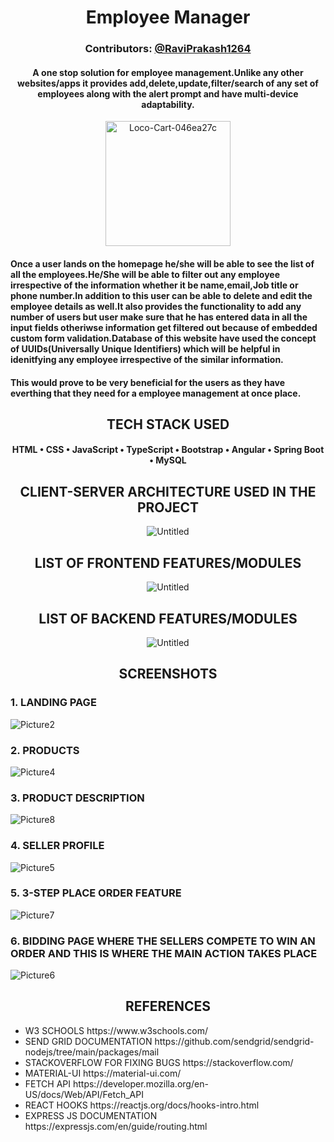 <h1 align="center" style="">Employee Manager</h1>
<h3 align="center" style="">Contributors: <a href="https://github.com/RaviPrakash1264">@RaviPrakash1264</a></h3>
<h4 align="center">A one stop solution for employee management.Unlike any other websites/apps it provides add,delete,update,filter/search of any set of employees along with the alert prompt and have multi-device adaptability.
</h4>
<p align="center">
<img src="https://i.ibb.co/kMqTKSK/Employee-management-system-icon-removebg-preview.png" alt="Loco-Cart-046ea27c" height="200" width="200">
</p>
<h4>
Once a user lands on the homepage he/she will be able to see the list of all the employees.He/She will be able to filter out any employee irrespective of the information whether it be name,email,Job title or phone number.In addition to this user can be able to delete and edit the employee details as well.It also provides the functionality to add any number of users but user make sure that he has entered data in all the input fields otheriwse information get filtered out because of embedded custom form validation.Database of this website have used the concept of UUIDs(Universally Unique Identifiers) which will be helpful in idenitfying any employee irrespective of the similar information.
</h4>
<h4>
This would prove to be very beneficial for the users as they have everthing that they need for a employee management at once place.
</h4>

<h2 align="center">TECH STACK USED</h2>
<h4 align="center">
HTML • CSS • JavaScript • TypeScript • Bootstrap • Angular • Spring Boot • MySQL
</h4>
<h2 align="center">CLIENT-SERVER ARCHITECTURE USED IN THE PROJECT</h2>
<p align="center">
<img src="https://i.ibb.co/6NwQgWh/architecture.jpg" alt="Untitled" border="0">
</p>
<h2 align="center">LIST OF FRONTEND FEATURES/MODULES</h2>
<p align="center">
<img src="https://i.ibb.co/Hg63gf6/Screenshot-2023-03-28-015704.jpg" alt="Untitled" border="0">
</p>
<h2 align="center">LIST OF BACKEND FEATURES/MODULES</h2>
<p align="center">
<img src="https://i.ibb.co/sVvGQv5/Untitled.png" alt="Untitled" border="0">
</p>
<h2 align="center">SCREENSHOTS</h2>
<h3>1. LANDING PAGE</h3>
<img src="https://i.ibb.co/yR0fq1B/Picture2.png" alt="Picture2" border="0">

<h3>2. PRODUCTS</h3>
<img src="https://i.ibb.co/2SXvq2f/Picture4.jpg" alt="Picture4" border="0">

<h3>3. PRODUCT DESCRIPTION</h3>
<img src="https://i.ibb.co/wRN7s76/Picture8.png" alt="Picture8" border="0">

<h3>4. SELLER PROFILE</h3>
<img src="https://i.ibb.co/jJk9Kyf/Picture5.png" alt="Picture5" border="0">

<h3>5. 3-STEP PLACE ORDER FEATURE</h3>
<img src="https://i.ibb.co/3sB2Dhh/Picture7.png" alt="Picture7" border="0">

<h3>6. BIDDING PAGE WHERE THE SELLERS COMPETE TO WIN AN ORDER AND THIS IS WHERE THE MAIN ACTION TAKES PLACE</h3>
<img src="https://i.ibb.co/VQLpJtv/Picture6.png" alt="Picture6" border="0">

<h2 align="center">REFERENCES</h2>

<ul>
<li>
W3 SCHOOLS
https://www.w3schools.com/

<li>
SEND GRID DOCUMENTATION
https://github.com/sendgrid/sendgrid-nodejs/tree/main/packages/mail
</li>
<li>
STACKOVERFLOW FOR FIXING BUGS
https://stackoverflow.com/
</li>
<li>
MATERIAL-UI
https://material-ui.com/
</li>
<li>
FETCH API
https://developer.mozilla.org/en-US/docs/Web/API/Fetch_API
</li>
<li>
REACT HOOKS
https://reactjs.org/docs/hooks-intro.html
</li>
<li>
EXPRESS JS DOCUMENTATION
https://expressjs.com/en/guide/routing.html
</li>
</ul>

